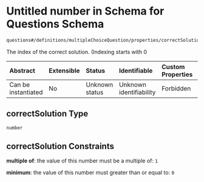 # Untitled number in Schema for Questions Schema

```txt
questions#/definitions/multipleChoiceQuestion/properties/correctSolution
```

The index of the correct solution. (Indexing starts with 0

| Abstract            | Extensible | Status         | Identifiable            | Custom Properties | Additional Properties | Access Restrictions | Defined In                                                                    |
| :------------------ | :--------- | :------------- | :---------------------- | :---------------- | :-------------------- | :------------------ | :---------------------------------------------------------------------------- |
| Can be instantiated | No         | Unknown status | Unknown identifiability | Forbidden         | Allowed               | none                | [questions.schema.json*](../out/questions.schema.json "open original schema") |

## correctSolution Type

`number`

## correctSolution Constraints

**multiple of**: the value of this number must be a multiple of: `1`

**minimum**: the value of this number must greater than or equal to: `0`

